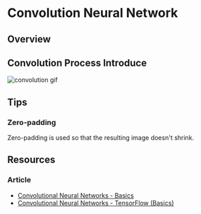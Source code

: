 # Convolution Neural Network

## Overview

## Convolution Process Introduce

![convolution gif](https://mlnotebook.github.io/img/CNN/convSobel.gif)

## Tips

### Zero-padding

Zero-padding is used so that the resulting image doesn't shrink.

## Resources

### Article

* [Convolutional Neural Networks - Basics](https://mlnotebook.github.io/post/CNN1/)
* [Convolutional Neural Networks - TensorFlow (Basics)](https://mlnotebook.github.io/post/tensorflow-basics/)
